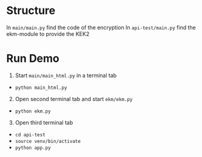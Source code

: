 # Structure
In `main/main.py` find the code of the encryption
In `api-test/main.py` find the ekm-module to provide the KEK2


# Run Demo
1. Start `main/main_html.py` in a terminal tab
- `python main_html.py`
2. Open second terminal tab and start `ekm/ekm.py`
- `python ekm.py`
3. Open third terminal tab
- `cd api-test`
- `source venv/bin/activate`
- `python app.py`
